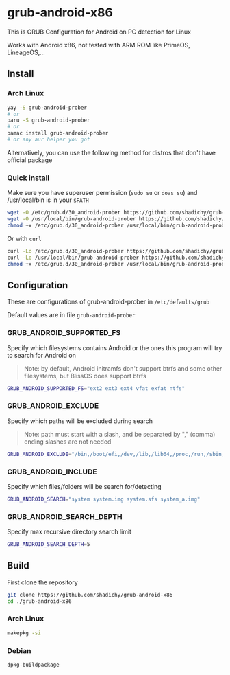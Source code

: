 # grub-android-x86

This is GRUB Configuration for Android on PC detection for Linux

Works with Android x86, not tested with ARM ROM like PrimeOS, LineageOS,...

## Install

### Arch Linux

```sh
yay -S grub-android-prober
# or
paru -S grub-android-prober
# or
pamac install grub-android-prober
# or any aur helper you got
```

Alternatively, you can use the following method for distros that don't have official package

### Quick install

Make sure you have superuser permission (`sudo su` or `doas su`) and /usr/local/bin is in your `$PATH`

```sh
wget -O /etc/grub.d/30_android-prober https://github.com/shadichy/grub-android-x86/raw/master/30_android-prober
wget -O /usr/local/bin/grub-android-prober https://github.com/shadichy/grub-android-x86/raw/master/grub-android-prober
chmod +x /etc/grub.d/30_android-prober /usr/local/bin/grub-android-prober
```

Or with `curl`

```sh
curl -Lo /etc/grub.d/30_android-prober https://github.com/shadichy/grub-android-x86/raw/master/30_android-prober
curl -Lo /usr/local/bin/grub-android-prober https://github.com/shadichy/grub-android-x86/raw/master/grub-android-prober
chmod +x /etc/grub.d/30_android-prober /usr/local/bin/grub-android-prober
```

## Configuration

These are configurations of grub-android-prober in `/etc/defaults/grub`

Default values are in file `grub-android-prober`

### GRUB_ANDROID_SUPPORTED_FS

Specify which filesystems contains Android or the ones this program will try to search for Android on
> Note: by default, Android initramfs don't support btrfs and some other filesystems,
> but BlissOS does support btrfs

```sh
GRUB_ANDROID_SUPPORTED_FS="ext2 ext3 ext4 vfat exfat ntfs"
```

### GRUB_ANDROID_EXCLUDE

Specify which paths will be excluded during search
> Note: path must start with a slash, and be separated by ","  (comma) ending slashes are not needed

```sh
GRUB_ANDROID_EXCLUDE="/bin,/boot/efi,/dev,/lib,/lib64,/proc,/run,/sbin,/sys,/tmp"
```

### GRUB_ANDROID_INCLUDE

Specify which files/folders will be search for/detecting

```sh
GRUB_ANDROID_SEARCH="system system.img system.sfs system_a.img"
```

### GRUB_ANDROID_SEARCH_DEPTH

Specify max recursive directory search limit

```sh
GRUB_ANDROID_SEARCH_DEPTH=5
```

## Build

First clone the repository

```sh
git clone https://github.com/shadichy/grub-android-x86
cd ./grub-android-x86
```

### Arch Linux

```sh
makepkg -si
```

### Debian

```sh
dpkg-buildpackage
```
